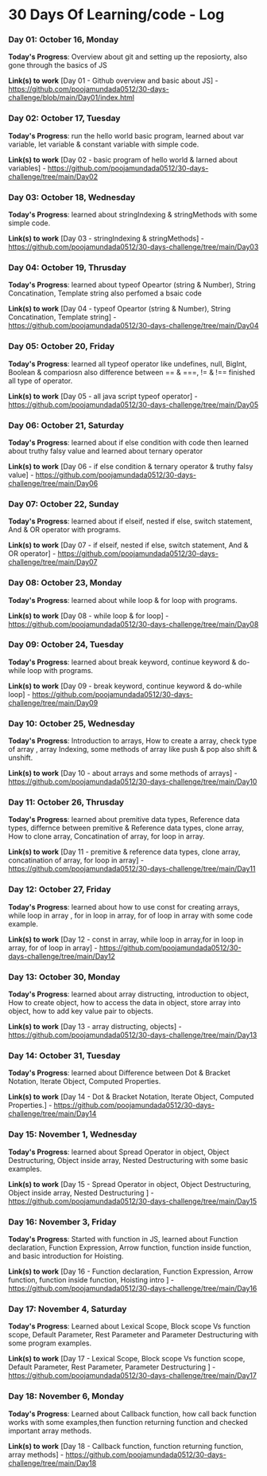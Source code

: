 # 30 Days Of Learning/code - Log

### Day 01: October 16, Monday

**Today's Progress**: Overview about git and setting up the reposiorty, also gone through the basics of JS 


**Link(s) to work**
[Day 01 - Github overview and basic about JS] - https://github.com/poojamundada0512/30-days-challenge/blob/main/Day01/index.html



### Day 02: October 17, Tuesday

**Today's Progress**: run the hello world basic program, learned about var variable, let variable & constant variable with simple code.

**Link(s) to work**
[Day 02 - basic program of hello world & larned about variables] - https://github.com/poojamundada0512/30-days-challenge/tree/main/Day02


### Day 03: October 18, Wednesday

**Today's Progress**: learned about stringIndexing & stringMethods with some simple code.

**Link(s) to work**
[Day 03 - stringIndexing & stringMethods] - https://github.com/poojamundada0512/30-days-challenge/tree/main/Day03


### Day 04: October 19, Thrusday

**Today's Progress**: learned about typeof Opeartor (string & Number), String Concatination, Template string also perfomed a bsaic code

**Link(s) to work**
[Day 04 - typeof Opeartor (string & Number), String Concatination, Template string] - https://github.com/poojamundada0512/30-days-challenge/tree/main/Day04


### Day 05: October 20, Friday

**Today's Progress**: learned all typeof operator like undefines, null, BigInt, Boolean & compariosn also difference between == & ===, != & !== finished all type of operator.

**Link(s) to work**
[Day 05 - all java script typeof operator] - https://github.com/poojamundada0512/30-days-challenge/tree/main/Day05



### Day 06: October 21, Saturday

**Today's Progress**: learned about if else condition with code then learned about truthy falsy value and learned about ternary operator

**Link(s) to work**
[Day 06 - if else condition & ternary operator & truthy falsy value] - https://github.com/poojamundada0512/30-days-challenge/tree/main/Day06


### Day 07: October 22, Sunday

**Today's Progress**: learned about  if elseif, nested if else, switch statement, And & OR operator with programs.

**Link(s) to work**
[Day 07 - if elseif, nested if else, switch statement, And & OR operator] - https://github.com/poojamundada0512/30-days-challenge/tree/main/Day07


### Day 08: October 23, Monday

**Today's Progress**: learned about  while loop & for loop with programs.

**Link(s) to work**
[Day 08 - while loop & for loop] - https://github.com/poojamundada0512/30-days-challenge/tree/main/Day08

### Day 09: October 24, Tuesday

**Today's Progress**: learned about break keyword, continue keyword & do-while loop with programs.

**Link(s) to work**
[Day 09 - break keyword, continue keyword & do-while loop] - https://github.com/poojamundada0512/30-days-challenge/tree/main/Day09


### Day 10: October 25, Wednesday

**Today's Progress**: Introduction to arrays, How to create a array, check type of array , array Indexing, some methods of array like push & pop also shift & unshift.

**Link(s) to work**
[Day 10 - about arrays and some methods of arrays] - https://github.com/poojamundada0512/30-days-challenge/tree/main/Day10

### Day 11: October 26, Thrusday

**Today's Progress**: learned about premitive data types, Reference data types, differnce between premitive & Reference data types, clone array, How to clone array, Concatination of array, for loop in array.

**Link(s) to work**
[Day 11 - premitive & reference data types, clone array, concatination of array, for loop in array] - https://github.com/poojamundada0512/30-days-challenge/tree/main/Day11


### Day 12: October 27, Friday

**Today's Progress**: learned about how to use const for creating arrays, while loop in array , for in loop in array, for of loop in array with some code example.

**Link(s) to work**
[Day 12 - const in array, while loop in array,for in loop in array, for of loop in array] - https://github.com/poojamundada0512/30-days-challenge/tree/main/Day12


### Day 13: October 30, Monday

**Today's Progress**: learned about array distructing, introduction to object, How to create object, how to access the data in object, store array into object, how to add key value pair to objects.

**Link(s) to work**
[Day 13 - array distructing, objects] - https://github.com/poojamundada0512/30-days-challenge/tree/main/Day13


### Day 14: October 31, Tuesday

**Today's Progress**: learned about Difference between Dot & Bracket Notation, Iterate Object, Computed Properties.

**Link(s) to work**
[Day 14 - Dot & Bracket Notation, Iterate Object, Computed Properties.] - https://github.com/poojamundada0512/30-days-challenge/tree/main/Day14


### Day 15: November 1, Wednesday

**Today's Progress**: learned about Spread Operator in object, Object Destructuring, Object inside array, Nested Destructuring with some basic examples. 

**Link(s) to work**
[Day 15 - Spread Operator in object, Object Destructuring, Object inside array, Nested Destructuring ] - https://github.com/poojamundada0512/30-days-challenge/tree/main/Day15


### Day 16: November 3, Friday

**Today's Progress**: Started with function in JS, learned about Function declaration, Function Expression, Arrow function, function inside function, and basic introduction for Hoisting. 

**Link(s) to work**
[Day 16 - Function declaration, Function Expression, Arrow function, function inside function, Hoisting intro ] - https://github.com/poojamundada0512/30-days-challenge/tree/main/Day16



### Day 17: November 4, Saturday

**Today's Progress**: Learned about Lexical Scope, Block scope Vs function scope, Default Parameter, Rest Parameter and Parameter Destructuring with some program examples. 

**Link(s) to work**
[Day 17 - Lexical Scope, Block scope Vs function scope, Default Parameter, Rest Parameter, Parameter Destructuring ] - https://github.com/poojamundada0512/30-days-challenge/tree/main/Day17



### Day 18: November 6, Monday

**Today's Progress**: Learned about Callback function, how call back function works with some examples,then function returning function and  checked important array methods.

**Link(s) to work**
[Day 18 - Callback function, function returning function, array methods] - https://github.com/poojamundada0512/30-days-challenge/tree/main/Day18